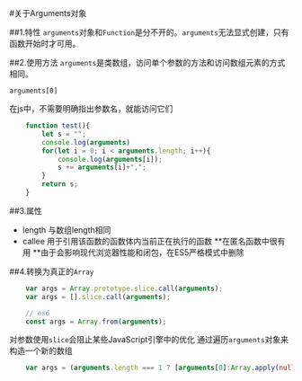 #关于Arguments对象

##1.特性
`arguments`对象和`Function`是分不开的。`arguments`无法显式创建，只有函数开始时才可用。

##2.使用方法
`arguments`是类数组，访问单个参数的方法和访问数组元素的方式相同。

`arguments[0]`

在js中，不需要明确指出参数名，就能访问它们

```typescript
    function test(){
        let s = "";
        console.log(arguments)
        for(let i = 0; i < arguments.length; i++){
            console.log(arguments[i]);
            s += arguments[i]+",";
        }
        return s;
    }
```

##3.属性
* length
 与数组length相同
* callee
 用于引用该函数的函数体内当前正在执行的函数
 **在匿名函数中很有用
 **由于会影响现代浏览器性能和闭包，在ES5严格模式中删除

##4.转换为真正的`Array`

```typescript
    var args = Array.prototype.slice.call(arguments);
    var args = [].slice.call(arguments);

    // es6
    const args = Array.from(arguments);
```

对参数使用`slice`会阻止某些JavaScript引擎中的优化
通过遍历`arguments`对象来构造一个新的数组

```typescript
    var args = (arguments.length === 1 ? [arguments[0]:Array.apply(null, arguments)]);
```
